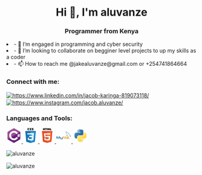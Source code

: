 



<h1 align="center">Hi 👋, I'm aluvanze</h1>
<h3 align="center">Programmer from Kenya</h3>
<li>- 👀 I’m engaged  in  programming and cyber security</li>
<li>- 💞️ I’m looking to collaborate on begginer level projects to up my skills as a coder</li>
<li>- 📫 How to reach me  @jakealuvanze@gmail.com or +254741864664</li>

<h3 align="left">Connect with me:</h3>
<p align="left">
<a href="https://linkedin.com/in/https://www.linkedin.com/in/jacob-karinga-819073118/" target="blank"><img align="center" src="https://raw.githubusercontent.com/rahuldkjain/github-profile-readme-generator/master/src/images/icons/Social/linked-in-alt.svg" alt="https://www.linkedin.com/in/jacob-karinga-819073118/" height="30" width="40" /></a>
<a href="https://instagram.com/https://www.instagram.com/jacob.aluvanze/"(https://www.instagram.com/jacobaluvanze/)" target="blank"><img align="center" src="https://raw.githubusercontent.com/rahuldkjain/github-profile-readme-generator/master/src/images/icons/Social/instagram.svg" alt="https://www.instagram.com/jacob.aluvanze/" height="30" width="40" /></a>
</p>

<h3 align="left">Languages and Tools:</h3>
<p align="left"> <a href="https://www.w3schools.com/cs/" target="_blank" rel="noreferrer"> <img src="https://raw.githubusercontent.com/devicons/devicon/master/icons/csharp/csharp-original.svg" alt="csharp" width="40" height="40"/> </a> <a href="https://www.w3schools.com/css/" target="_blank" rel="noreferrer"> <img src="https://raw.githubusercontent.com/devicons/devicon/master/icons/css3/css3-original-wordmark.svg" alt="css3" width="40" height="40"/> </a> <a href="https://www.w3.org/html/" target="_blank" rel="noreferrer"> <img src="https://raw.githubusercontent.com/devicons/devicon/master/icons/html5/html5-original-wordmark.svg" alt="html5" width="40" height="40"/> </a> <a href="https://www.mysql.com/" target="_blank" rel="noreferrer"> <img src="https://raw.githubusercontent.com/devicons/devicon/master/icons/mysql/mysql-original-wordmark.svg" alt="mysql" width="40" height="40"/> </a> <a href="https://www.python.org" target="_blank" rel="noreferrer"> <img src="https://raw.githubusercontent.com/devicons/devicon/master/icons/python/python-original.svg" alt="python" width="40" height="40"/> </a> </p>

<p><img align="center" src="https://github-readme-stats.vercel.app/api/top-langs?username=aluvanze&show_icons=true&locale=en&layout=compact" alt="aluvanze" /></p>

<p><img align="center" src="https://github-readme-streak-stats.herokuapp.com/?user=aluvanze&" alt="aluvanze" /></p>



<!---
aluvanze/aluvanze is a ✨ special ✨ repository because its `README.md` (this file) appears on your GitHub profile.
You can click the Preview link to take a look at your changes.
--->
